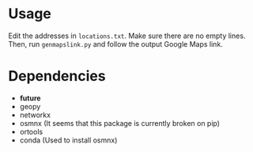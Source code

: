 # Usage
Edit the addresses in <code>locations.txt</code>. Make sure there are no empty lines. Then, run <code>genmapslink.py</code> and follow the output Google Maps link.

# Dependencies
* __future__
* geopy
* networkx
* osmnx (It seems that this package is currently broken on pip)
* ortools
* conda (Used to install osmnx)
